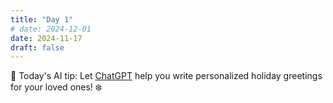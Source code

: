 ```yaml
---
title: "Day 1"
# date: 2024-12-01
date: 2024-11-17
draft: false
---
```


🎄 Today's AI tip: Let [ChatGPT](https://chat.com) help you write personalized holiday greetings for your loved ones! ❄️
